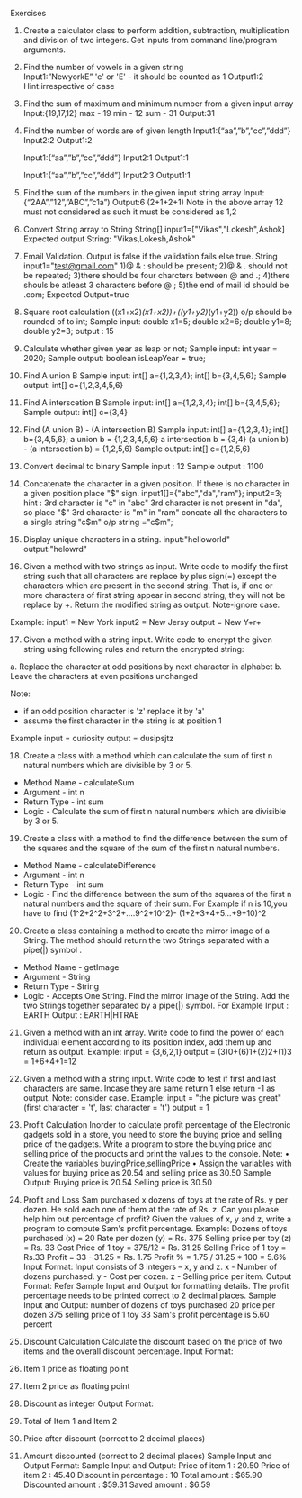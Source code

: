 Exercises
1. Create a calculator class to perform addition, subtraction, multiplication and division of two integers. Get inputs from command line/program arguments.
2. Find the number of vowels in a given string             
   Input1:”NewyorkE”
   'e' or 'E' - it should be counted as 1
   Output1:2
   Hint:irrespective of case
3. Find the sum of maximum and minimum number from a given input array
   Input:{19,17,12}
   max - 19
   min - 12
   sum - 31
   Output:31
4. Find the number of words are of given length
   Input1:{“aa”,”b”,”cc”,”ddd”}
   Input2:2
   Output1:2
   
   Input1:{“aa”,”b”,”cc”,”ddd”}
   Input2:1
   Output1:1
   
   Input1:{“aa”,”b”,”cc”,”ddd”}
   Input2:3
   Output1:1
5. Find the sum of the numbers in the given input string array
   Input:{“2AA”,”12”,”ABC”,”c1a”)
   Output:6 (2+1+2+1)
   Note in the above array 12 must not considered as such it must be considered as 1,2

6. Convert String array to String
   String[] input1=["Vikas","Lokesh",Ashok]
   Expected output String: "Vikas,Lokesh,Ashok"

7. Email Validation. Output is false if the validation fails else true.
   String input1="test@gmail.com"
                1)@ & : should be present;
                2)@ & . should not be repeated;
                3)there should be four charcters between @ and .;
                4)there shouls be atleast 3 characters before @ ;
                5)the end of mail id should be .com;
   Expected Output=true

8. Square root calculation
   ((x1+x2)*(x1+x2))+((y1+y2)*(y1+y2))
   o/p should be rounded of to int;
   Sample input:
   double x1=5;
   double x2=6;
   double y1=8;
   double y2=3;
   output : 15
9. Calculate whether given year as leap or not;
   Sample input: int year = 2020;
   Sample output: boolean isLeapYear = true;

10. Find A union B
	Sample input: int[] a={1,2,3,4};
				  int[] b={3,4,5,6};
	Sample output: int[] c={1,2,3,4,5,6}

11. Find A interscetion B
	Sample input: int[] a={1,2,3,4};
				  int[] b={3,4,5,6};
	Sample output: int[] c={3,4}

12. Find (A union B) - (A intersection B)
	Sample input: int[] a={1,2,3,4};
				  int[] b={3,4,5,6};
				  a union b = {1,2,3,4,5,6}
				  a intersection b = {3,4}
				  (a union b) - (a intersection b) = {1,2,5,6}
	Sample output: int[] c={1,2,5,6}

13. Convert decimal to binary
	Sample input : 12 
	Sample output : 1100
	
14. Concatenate the character in a given position. 
	If there is no character in a given position place "$" sign.
	input1[]={"abc","da","ram"};
    input2=3; 
	hint : 
	3rd character is "c" in "abc"
	3rd character is not present in "da", so place "$"
	3rd character is "m" in "ram" 
	concate all the characters to a single string "c$m"
    o/p string ="c$m";

15. Display unique characters in a string.
	input:"helloworld"
	output:"helowrd"

16. Given a method with two strings as input. Write code to modify the first string such that all characters are replace by plus sign(=) except the characters which are present in the second string. That is, if one or more characters of first string appear in second string, they will not be replace by +. Return the modified string as output. Note-ignore case.

Example:
input1 = New York
input2 = New Jersy
output = New Y+r+

17. Given a method with a string input. Write code to encrypt the given string using following rules and return the encrypted string:

a. Replace the character at odd positions by next character in alphabet
b. Leave the characters at even positions unchanged

Note:
* if an odd position character is 'z' replace it by 'a'
* assume the first character in the string is at position 1

Example
input = curiosity
output = dusipsjtz

18. Create a class with a method which can calculate the sum of first n natural numbers which are divisible by 3 or 5.
* Method Name - calculateSum
* Argument - int n
* Return Type - int sum
* Logic - Calculate the sum of first n natural numbers which are divisible by 3 or 5.

19. Create a class with a method to find the difference between the sum of the squares and the square of the sum of the first n natural numbers.
* Method Name - calculateDifference
* Argument - int n
* Return Type - int sum
* Logic - Find the difference between the sum of the squares of the first n natural numbers and the square of their sum.
For Example if n is 10,you have to find
(1^2+2^2+3^2+….9^2+10^2)-
(1+2+3+4+5…+9+10)^2

20. Create a class containing a method to create the mirror image of a String. The method should return the two Strings separated with a pipe(|) symbol .
* Method Name - getImage
* Argument - String
* Return Type - String
* Logic - Accepts One String. Find the mirror image of the String. Add the two Strings together separated by a pipe(|) symbol.
For Example
Input : EARTH
Output : EARTH|HTRAE

21. Given a method with an int array. Write code to find the power of each individual element according to its position index, add them up and return as output.
Example:
input = {3,6,2,1}
output = (3)0+(6)1+(2)2+(1)3 = 1+6+4+1=12

22. Given a method with a string input. Write code to test if first and last characters are same. Incase they are same return 1 else return -1 as output. Note: consider case.
Example:
input = "the picture was great"
(first character = 't', last character = 't')
output = 1

23. Profit Calculation 
Inorder to calculate profit percentage of the Electronic gadgets sold in a store, you need to store the buying price and selling price of the gadgets.
Write a program to store the buying price and selling price of the products and print the values to the console.
Note:
•	Create the variables buyingPrice,sellingPrice
•	Assign the variables with values for buying price as 20.54 and selling price as 30.50
Sample Output: 
Buying price is 20.54
Selling price is 30.50

24. Profit and Loss 
Sam purchased x dozens of toys at the rate of Rs. y per dozen. He sold each one of them at the rate of Rs. z. Can you please help him out percentage of profit? 
Given the values of x, y and z, write a program to compute Sam's profit percentage. 
Example: 
Dozens of toys purchased (x) = 20 
Rate per dozen (y) = Rs. 375 
Selling price per toy (z) = Rs. 33 
Cost Price of 1 toy = 375/12 = Rs. 31.25 
Selling Price of 1 toy = Rs.33 
Profit = 33 - 31.25 = Rs. 1.75 
Profit % = 1.75 / 31.25 * 100 = 5.6% 
Input Format: 
Input consists of 3 integers – x, y and z. 
x - Number of dozens purchased. 
y - Cost per dozen. 
z - Selling price per item. 
Output Format: 
Refer Sample Input and Output for formatting details. The profit percentage needs to be printed correct to 2 decimal places. 
Sample Input and Output: 
number of dozens of toys purchased 
20 
price per dozen 
375 
selling price of 1 toy 
33 
Sam's profit percentage is 5.60 percent 

25. Discount Calculation 
Calculate the discount based on the price of two items and the overall discount percentage. 
Input Format: 
1.	Item 1 price as floating point 
2.	Item 2 price as floating point 
3.	Discount as integer 
Output Format: 
1.	Total of Item 1 and Item 2 
2.	Price after discount (correct to 2 decimal places) 
3.	Amount discounted (correct to 2 decimal places) 
Sample Input and Output Format: 
Sample Input and Output: 
Price of item 1 : 
20.50 
Price of item 2 : 
45.40 
Discount in percentage : 
10 
Total amount : $65.90 
Discounted amount : $59.31 
Saved amount : $6.59 




